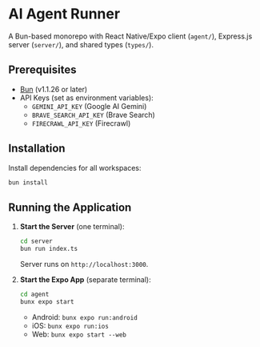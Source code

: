 # AI Agent Runner

A Bun-based monorepo with React Native/Expo client (`agent/`), Express.js server (`server/`), and shared types (`types/`).

## Prerequisites

- [Bun](https://bun.sh) (v1.1.26 or later)
- API Keys (set as environment variables):
  - `GEMINI_API_KEY` (Google AI Gemini)
  - `BRAVE_SEARCH_API_KEY` (Brave Search)
  - `FIRECRAWL_API_KEY` (Firecrawl)

## Installation

Install dependencies for all workspaces:

```bash
bun install
```

## Running the Application

1. **Start the Server** (one terminal):

   ```bash
   cd server
   bun run index.ts
   ```

   Server runs on `http://localhost:3000`.

2. **Start the Expo App** (separate terminal):
   ```bash
   cd agent
   bunx expo start
   ```
   - Android: `bunx expo run:android`
   - iOS: `bunx expo run:ios`
   - Web: `bunx expo start --web`
